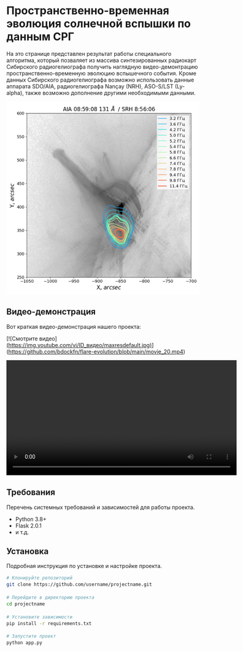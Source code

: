 # Пространственно-временная эволюция солнечной вспышки по данным СРГ
На это странице представлен результат работы специального алгоритма, который позваляет из массива синтезированных радиокарт
Сибирского радиогелиографа получить наглядную видео-демонтрацию пространственно-временную эволюцию вспышечного события.
Кроме данных Сибирского радиогелиографа возможно использовать данные аппарата SDO/AIA, радиогелиографа Nançay (NRH), 
ASO-S/LST (Ly-alpha), также возможно дополнение другими необходимыми данными.


![Демонстрация проекта](movie.gif)

## Видео-демонстрация
Вот краткая видео-демонстрация нашего проекта:

[![Смотрите видео][(https://img.youtube.com/vi/ID_видео/maxresdefault.jpg)](https://www.youtube.com/watch?v=ID_видео)](https://github.com/bdockfn/flare-evolution/blob/main/movie_20.mp4)


<video width="600" controls>
  <source src="https://github.com/bdockfn/flare-evolution/blob/main/movie_20.mp4" type="video/mp4">
  Your browser does not support the video tag.
</video>

## Требования
Перечень системных требований и зависимостей для работы проекта.

- Python 3.8+
- Flask 2.0.1
- и т.д.

## Установка
Подробная инструкция по установке и настройке проекта.

```bash
# Клонируйте репозиторий
git clone https://github.com/username/projectname.git

# Перейдите в директорию проекта
cd projectname

# Установите зависимости
pip install -r requirements.txt

# Запустите проект
python app.py
